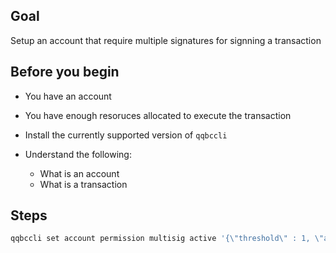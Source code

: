 ## Goal

Setup an account that require multiple signatures for signning a transaction

## Before you begin

* You have an account

* You have enough resoruces allocated to execute the transaction

* Install the currently supported version of `qqbccli`

* Understand the following:
  * What is an account
  * What is a transaction


## Steps

```sh
qqbccli set account permission multisig active '{\"threshold\" : 1, \"accounts\" :[{\"permission\":{\"actor\":\"eosio\",\"permission\":\"active\"},\"weight\":1},{\"permission\":{\"actor\":\"customera\",\"permission\":\"active\"},\"weight\":1}]}' owner -p multisig@owner"
```